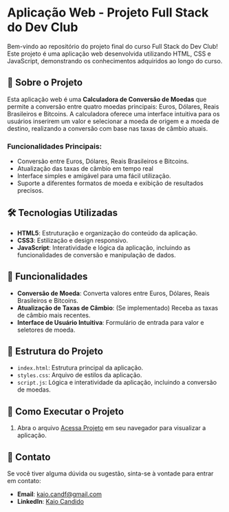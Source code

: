 # Aplicação Web - Projeto Full Stack do Dev Club

Bem-vindo ao repositório do projeto final do curso Full Stack do Dev Club! Este projeto é uma aplicação web desenvolvida utilizando HTML, CSS e JavaScript, demonstrando os conhecimentos adquiridos ao longo do curso.

## 🚀 Sobre o Projeto

Esta aplicação web é uma **Calculadora de Conversão de Moedas** que permite a conversão entre quatro moedas principais: Euros, Dólares, Reais Brasileiros e Bitcoins. A calculadora oferece uma interface intuitiva para os usuários inserirem um valor e selecionar a moeda de origem e a moeda de destino, realizando a conversão com base nas taxas de câmbio atuais.

### Funcionalidades Principais:

- Conversão entre Euros, Dólares, Reais Brasileiros e Bitcoins.
- Atualização das taxas de câmbio em tempo real
- Interface simples e amigável para uma fácil utilização.
- Suporte a diferentes formatos de moeda e exibição de resultados precisos.

## 🛠 Tecnologias Utilizadas

- **HTML5**: Estruturação e organização do conteúdo da aplicação.
- **CSS3**: Estilização e design responsivo.
- **JavaScript**: Interatividade e lógica da aplicação, incluindo as funcionalidades de conversão e manipulação de dados.

## 🎨 Funcionalidades

- **Conversão de Moeda**: Converta valores entre Euros, Dólares, Reais Brasileiros e Bitcoins.
- **Atualização de Taxas de Câmbio**: (Se implementado) Receba as taxas de câmbio mais recentes.
- **Interface de Usuário Intuitiva**: Formulário de entrada para valor e seletores de moeda.

## 📁 Estrutura do Projeto

- `index.html`: Estrutura principal da aplicação.
- `styles.css`: Arquivo de estilos da aplicação.
- `script.js`: Lógica e interatividade da aplicação, incluindo a conversão de moedas.

## 📝 Como Executar o Projeto

1. Abra o arquivo <a href="https://projeto-calculadora-desafio.vercel.app/"> Acessa Projeto</a> em seu navegador para visualizar a aplicação.


## 💬 Contato

Se você tiver alguma dúvida ou sugestão, sinta-se à vontade para entrar em contato:

- **Email**: kaio.candf@gmail.com
- **LinkedIn**: <a href="https://www.linkedin.com/in/kaio-candido-9813b0285/">Kaio Candido</a>


